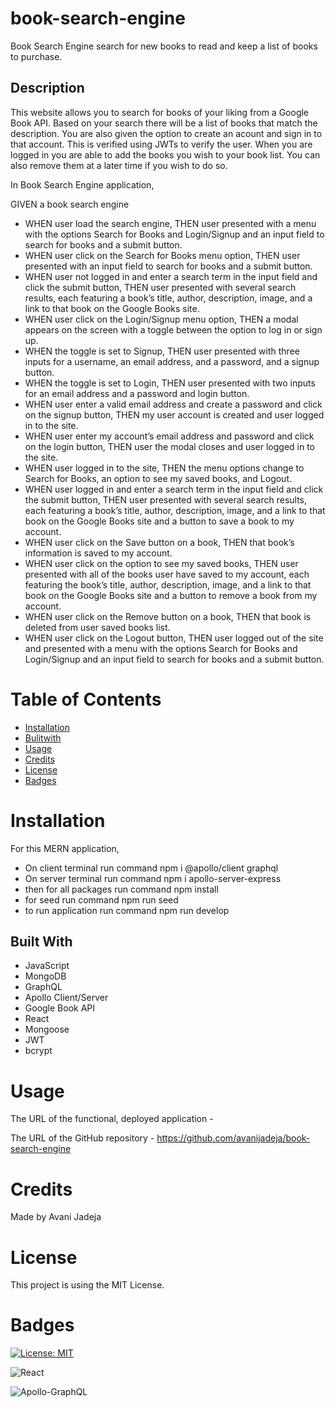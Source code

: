 # book-search-engine

Book Search Engine search for new books to read and keep a list of books to purchase.

## Description

This website allows you to search for books of your liking from a Google Book API. Based on your search there will be a list of books that match the description. You are also given the option to create an acount and sign in to that account. This is verified using JWTs to verify the user. When you are logged in you are able to add the books you wish to your book list. You can also remove them at a later time if you wish to do so.

In Book Search Engine application,

GIVEN a book search engine
- WHEN user load the search engine,
  THEN user presented with a menu with the options Search for Books and Login/Signup and an input field to search for books and a submit button.
- WHEN user click on the Search for Books menu option,
  THEN user presented with an input field to search for books and a submit button.
- WHEN user not logged in and enter a search term in the input field and click the submit button,
  THEN user presented with several search results, each featuring a book’s title, author, description, image, and a link to that book on the Google Books site.
- WHEN user click on the Login/Signup menu option,
  THEN a modal appears on the screen with a toggle between the option to log in or sign up.
- WHEN the toggle is set to Signup,
  THEN user presented with three inputs for a username, an email address, and a password, and a signup button.
- WHEN the toggle is set to Login,
  THEN user presented with two inputs for an email address and a password and login button.
- WHEN user enter a valid email address and create a password and click on the signup button,
  THEN my user account is created and user logged in to the site.
- WHEN user enter my account’s email address and password and click on the login button,
  THEN user the modal closes and user logged in to the site.
- WHEN user logged in to the site,
  THEN the menu options change to Search for Books, an option to see my saved books, and Logout.
- WHEN user logged in and enter a search term in the input field and click the submit button,
  THEN user presented with several search results, each featuring a book’s title, author, description, image, and a link to that book on the Google Books site and a button to save a book to my account.
- WHEN user click on the Save button on a book,
  THEN that book’s information is saved to my account.
- WHEN user click on the option to see my saved books,
  THEN user presented with all of the books user have saved to my account, each featuring the book’s title, author, description, image, and a link to that book on the Google Books site and a button to remove a book from my account.
- WHEN user click on the Remove button on a book,
  THEN that book is deleted from user saved books list.
- WHEN user click on the Logout button,
  THEN user logged out of the site and presented with a menu with the options Search for Books and Login/Signup and an input field to search for books and a submit button.


# Table of Contents

- [Installation](#installation)
- [Bulitwith](#buildwith)
- [Usage](#usage)
- [Credits](#credits)
- [License](#license)
- [Badges](#badges)

# Installation

For this MERN application,
 - On client terminal run command npm i @apollo/client graphql
 - On server terminal run command npm i apollo-server-express
 - then for all packages run command npm install
 - for seed run command npm run seed
 - to run application run command npm run develop


## Built With

- JavaScript
- MongoDB
- GraphQL
- Apollo Client/Server
- Google Book API
- React
- Mongoose
- JWT
- bcrypt

# Usage

The URL of the functional, deployed application -

The URL of the GitHub repository - https://github.com/avanijadeja/book-search-engine


# Credits

Made by Avani Jadeja

# License

This project is using the MIT License.

# Badges

[![License: MIT](https://img.shields.io/badge/License-MIT-yellow.svg)](https://opensource.org/licenses/MIT)

![React](https://img.shields.io/badge/react-%2320232a.svg?style=for-the-badge&logo=react&logoColor=%2361DAFB)

![Apollo-GraphQL](https://img.shields.io/badge/-ApolloGraphQL-311C87?style=for-the-badge&logo=apollo-graphql)
